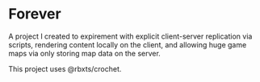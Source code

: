 # Forever

A project I created to expirement with explicit client-server replication via scripts, rendering content locally on the client, and allowing 
huge game maps via only storing map data on the server.

This project uses @rbxts/crochet.
